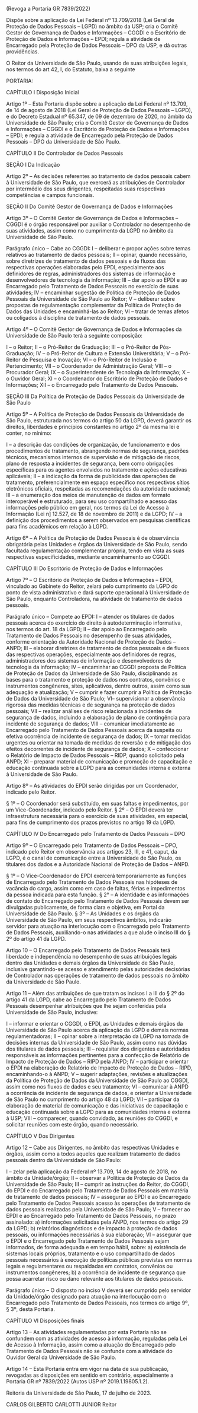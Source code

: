 (Revoga a Portaria GR 7839/2022)

Dispõe sobre a aplicação da Lei Federal nº 13.709/2018 (Lei Geral de Proteção de Dados Pessoais – LGPD) no âmbito da USP; cria o Comitê Gestor de Governança de Dados e Informações – CGGDI e o Escritório de Proteção de Dados e Informações – EPDI; regula a atividade de Encarregado pela Proteção de Dados Pessoais – DPO da USP, e dá outras providências.

O Reitor da Universidade de São Paulo, usando de suas atribuições legais, nos termos do art 42, I, do Estatuto, baixa a seguinte

PORTARIA:

CAPÍTULO I
Disposição Inicial

Artigo 1º – Esta Portaria dispõe sobre a aplicação da Lei Federal nº 13.709, de 14 de agosto de 2018 (Lei Geral de Proteção de Dados Pessoais – LGPD), e do Decreto Estadual nº 65.347, de 09 de dezembro de 2020, no âmbito da Universidade de São Paulo; cria o Comitê Gestor de Governança de Dados e Informações – CGGDI e o Escritório de Proteção de Dados e Informações – EPDI; e regula a atividade de Encarregado pela Proteção de Dados Pessoais – DPO da Universidade de São Paulo.

CAPÍTULO II
Do Controlador de Dados Pessoais

SEÇÃO I
Da Indicação

Artigo 2º – As decisões referentes ao tratamento de dados pessoais cabem à Universidade de São Paulo, que exercerá as atribuições de Controlador por intermédio dos seus dirigentes, respeitadas suas respectivas competências e campos funcionais.

SEÇÃO II
Do Comitê Gestor de Governança de Dados e Informações

Artigo 3º – O Comitê Gestor de Governança de Dados e Informações – CGGDI é o órgão responsável por auxiliar o Controlador no desempenho de suas atividades, assim como no cumprimento da LGPD no âmbito da Universidade de São Paulo.

Parágrafo único – Cabe ao CGGDI:
I – deliberar e propor ações sobre temas relativos ao tratamento de dados pessoais;
II – opinar, quando necessário, sobre diretrizes de tratamento de dados pessoais e de fluxos das respectivas operações elaboradas pelo EPDI, especialmente aos definidores de regras, administradores dos sistemas de informação e desenvolvedores de tecnologia da informação;
III – dar apoio ao EPDI e ao Encarregado pelo Tratamento de Dados Pessoais no exercício de suas atividades;
IV – encaminhar sugestão de Política de Proteção de Dados Pessoais da Universidade de São Paulo ao Reitor;
V – deliberar sobre propostas de regulamentação complementar da Política de Proteção de Dados das Unidades e encaminhá-las ao Reitor;
VI – tratar de temas afetos ou coligados à disciplina de tratamento de dados pessoais.

Artigo 4º – O Comitê Gestor de Governança de Dados e Informações da Universidade de São Paulo terá a seguinte composição:

I – o Reitor;
II – o Pró-Reitor de Graduação;
III – o Pró-Reitor de Pós-Graduação;
IV – o Pró-Reitor de Cultura e Extensão Universitária;
V – o Pró-Reitor de Pesquisa e Inovação;
VI – o Pró-Reitor de Inclusão e Pertencimento;
VII – o Coordenador de Administração Geral;
VIII – o Procurador Geral;
IX – o Superintendente de Tecnologia da Informação;
X – o Ouvidor Geral;
XI – o Coordenador do Escritório de Proteção de Dados e Informações;
XII – o Encarregado pelo Tratamento de Dados Pessoais.

SEÇÃO III
Da Política de Proteção de Dados Pessoais da Universidade de São Paulo

Artigo 5º – A Política de Proteção de Dados Pessoais da Universidade de São Paulo, estruturada nos termos do artigo 50 da LGPD, deverá garantir os direitos, liberdades e princípios constantes no artigo 2º da mesma lei e conter, no mínimo:

I – a descrição das condições de organização, de funcionamento e dos procedimentos de tratamento, abrangendo normas de segurança, padrões técnicos, mecanismos internos de supervisão e de mitigação de riscos, plano de resposta a incidentes de segurança, bem como obrigações específicas para os agentes envolvidos no tratamento e ações educativas aplicáveis;
II – a indicação da forma de publicidade das operações de tratamento, preferencialmente em espaço específico nos respectivos sítios eletrônicos oficiais, respeitadas as recomendações da autoridade nacional;
III – a enumeração dos meios de manutenção de dados em formato interoperável e estruturado, para seu uso compartilhado e acesso das informações pelo público em geral, nos termos da Lei de Acesso à Informação (Lei n] 12.527, de 18 de novembro de 2011) e da LGPD;
IV – a definição dos procedimentos a serem observados em pesquisas científicas para fins acadêmicos em relação à LGPD.

Artigo 6º – A Política de Proteção de Dados Pessoais é de observância obrigatória pelas Unidades e órgãos da Universidade de São Paulo, sendo facultada regulamentação complementar própria, tendo em vista as suas respectivas especificidades, mediante encaminhamento ao CGGDI.

CAPÍTULO III
Do Escritório de Proteção de Dados e Informações

Artigo 7º – O Escritório de Proteção de Dados e Informações – EPDI, vinculado ao Gabinete do Reitor, zelará pelo cumprimento da LGPD do ponto de vista administrativo e dará suporte operacional à Universidade de São Paulo, enquanto Controladora, na atividade de tratamento de dados pessoais.

Parágrafo único – Compete ao EPDI:
I – atender os titulares de dados pessoais acerca do exercício do direito à autodeterminação informativa, nos termos do art. 18 da LGPD;
II – dar apoio ao Encarregado pelo Tratamento de Dados Pessoais no desempenho de suas atividades, conforme orientação da Autoridade Nacional de Proteção de Dados – ANPD;
III – elaborar diretrizes de tratamento de dados pessoais e de fluxos das respectivas operações, especialmente aos definidores de regras, administradores dos sistemas de informação e desenvolvedores de tecnologia da informação;
IV – encaminhar ao CGGDI proposta de Política de Proteção de Dados da Universidade de São Paulo, disciplinando as bases para o tratamento e proteção de dados nos contratos, convênios e instrumentos congêneres, sites, aplicativos, dentre outros, assim como sua adequação e atualização;
V – cumprir e fazer cumprir a Política de Proteção de Dados da Universidade de São Paulo;
VI– supervisionar a observância rigorosa das medidas técnicas e de segurança na proteção de dados pessoais;
VII – realizar análises de risco relacionada a incidentes de segurança de dados, incluindo a elaboração de plano de contingência para incidente de segurança de dados;
VIII – comunicar imediatamente ao Encarregado pelo Tratamento de Dados Pessoais acerca da suspeita ou efetiva ocorrência de incidente de segurança de dados;
IX – tomar medidas urgentes ou orientar na tomada de medidas de reversão e de mitigação dos efeitos decorrentes de incidente de segurança de dados;
X – confeccionar o Relatório de Impacto de Dados Pessoais – RIDP, quando solicitado pela ANPD;
XI – preparar material de comunicação e promoção de capacitação e educação continuada sobre a LGPD para as comunidades interna e externa à Universidade de São Paulo.

Artigo 8º – As atividades do EPDI serão dirigidas por um Coordenador, indicado pelo Reitor.

§ 1º – O Coordenador será substituído, em suas faltas e impedimentos, por um Vice-Coordenador, indicado pelo Reitor.
§ 2º – O EPDI deverá ter infraestrutura necessária para o exercício de suas atividades, em especial, para fins de cumprimento dos prazos previstos no artigo 19 da LGPD.

CAPÍTULO IV
Do Encarregado pelo Tratamento de Dados Pessoais – DPO

Artigo 9º – O Encarregado pelo Tratamento de Dados Pessoais – DPO, indicado pelo Reitor em observância aos artigos 23, III, e 41, caput, da LGPD, é o canal de comunicação entre a Universidade de São Paulo, os titulares dos dados e a Autoridade Nacional de Proteção de Dados – ANPD.

§ 1º – O Vice-Coordenador do EPDI exercerá temporariamente as funções de Encarregado pelo Tratamento de Dados Pessoais nas hipóteses de vacância do cargo, assim como em caso de faltas, férias e impedimentos da pessoa indicada para esta função.
§ 2° – A identidade e as informações de contato do Encarregado pelo Tratamento de Dados Pessoais devem ser divulgadas publicamente, de forma clara e objetiva, em Portal da Universidade de São Paulo.
§ 3º – As Unidades e os órgãos da Universidade de São Paulo, em seus respectivos âmbitos, indicarão servidor para atuação na interlocução com o Encarregado pelo Tratamento de Dados Pessoais, auxiliando-o nas atividades a que alude o inciso III do § 2º do artigo 41 da LGPD.

Artigo 10 – O Encarregado pelo Tratamento de Dados Pessoais terá liberdade e independência no desempenho de suas atribuições legais dentro das Unidades e demais órgãos da Universidade de São Paulo, inclusive garantindo-se acesso e atendimento pelas autoridades decisórias de Controlador nas operações de tratamento de dados pessoais no âmbito da Universidade de São Paulo.

Artigo 11 – Além das atribuições de que tratam os incisos I a III do § 2º do artigo 41 da LGPD, cabe ao Encarregado pelo Tratamento de Dados Pessoais desempenhar atribuições que lhe sejam conferidas pela Universidade de São Paulo, inclusive:

I – informar e orientar o CGGDI, o EPDI, as Unidades e demais órgãos da Universidade de São Paulo acerca da aplicação da LGPD e demais normas regulamentadoras;
II – opinar sobre a interpretação da LGPD na tomada de decisões internas da Universidade de São Paulo, assim como nas dúvidas dos titulares de dados pessoais;
III – requisitar dos dirigentes e autoridades responsáveis as informações pertinentes para a confecção de Relatório de Impacto de Proteção de Dados – RIPD pela ANPD;
IV – participar e orientar o EPDI na elaboração do Relatório de Impacto de Proteção de Dados – RIPD, encaminhando-o à ANPD;
V – sugerir adaptações, revisões e atualizações da Política de Proteção de Dados da Universidade de São Paulo ao CGGDI, assim como nos fluxos de dados e seu tratamento;
VI – comunicar à ANPD a ocorrência de incidente de segurança de dados, e orientar a Universidade de São Paulo no cumprimento do artigo 48 da LGPD;
VII – participar da elaboração de material de comunicação e das iniciativas de capacitação e educação continuada sobre a LGPD para as comunidades interna e externa à USP;
VIII – comparecer, quando convidado, às reuniões do CGGDI, e solicitar reuniões com este órgão, quando necessário.

CAPÍTULO V
Dos Dirigentes

Artigo 12 – Cabe aos Dirigentes, no âmbito das respectivas Unidades e órgãos, assim como a todos aqueles que realizam tratamento de dados pessoais dentro da Universidade de São Paulo:

I – zelar pela aplicação da Federal nº 13.709, 14 de agosto de 2018, no âmbito da Unidade/órgão;
II – observar a Política de Proteção de Dados da Universidade de São Paulo;
III – cumprir as instruções do Reitor, do CGGDI, do EPDI e do Encarregado pelo Tratamento de Dados Pessoais em matéria de tratamento de dados pessoais;
IV – assegurar ao EPDI e ao Encarregado pelo Tratamento de Dados Pessoais acesso às operações de tratamento de dados pessoais realizadas pela Universidade de São Paulo;
V – fornecer ao EPDI e ao Encarregado pelo Tratamento de Dados Pessoais, no prazo assinalado:
a) informações solicitadas pela ANPD, nos termos do artigo 29 da LGPD;
b) relatórios diagnósticos e de impacto à proteção de dados pessoais, ou informações necessárias à sua elaboração;
VI – assegurar que o EPDI e o Encarregado pelo Tratamento de Dados Pessoais sejam informados, de forma adequada e em tempo hábil, sobre:
a) existência de sistemas locais próprios, tratamento e o uso compartilhado de dados pessoais necessários à execução de políticas públicas previstas em normas legais e regulamentares ou respaldadas em contratos, convênios ou instrumentos congêneres;
b) a ocorrência de incidente de segurança que possa acarretar risco ou dano relevante aos titulares de dados pessoais.

Parágrafo único – O disposto no inciso V deverá ser cumprido pelo servidor da Unidade/órgão designado para atuação na interlocução com o Encarregado pelo Tratamento de Dados Pessoais, nos termos do artigo 9º, § 3º, desta Portaria.

CAPÍTULO VI
Disposições finais

Artigo 13 – As atividades regulamentadas por esta Portaria não se confundem com as atividades de acesso à informação, reguladas pela Lei de Acesso à Informação, assim como a atuação do Encarregado pelo Tratamento de Dados Pessoais não se confunde com a atividade do Ouvidor Geral da Universidade de São Paulo.

Artigo 14 – Esta Portaria entra em vigor na data de sua publicação, revogadas as disposições em sentido em contrário, especialmente a Portaria GR nº 7839/2022 (Autos USP nº 2019.1.19805.1.2).

Reitoria da Universidade de São Paulo, 17 de julho de 2023.

CARLOS GILBERTO CARLOTTI JUNIOR
Reitor